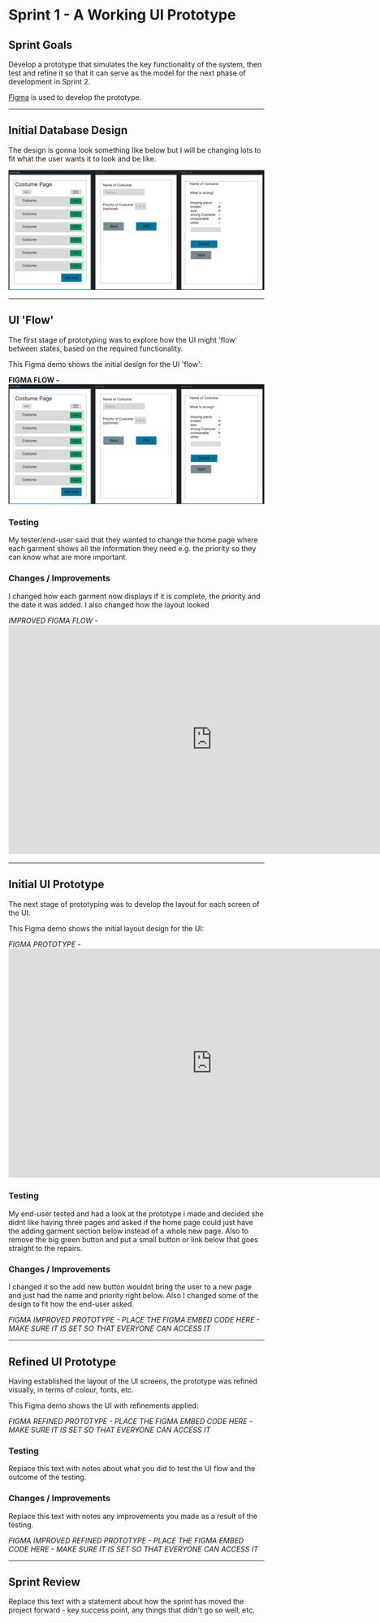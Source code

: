 # Sprint 1 - A Working UI Prototype


## Sprint Goals

Develop a prototype that simulates the key functionality of the system, then test and refine it so that it can serve as the model for the next phase of development in Sprint 2.

[Figma](https://www.figma.com/) is used to develop the prototype.


---

## Initial Database Design

The design is gonna look something like below but I will be changing lots to fit what the user wants it to look and be like. 

![SCREENSHOT OF DB DESIGN](screenshots/garmentNum1.png)


---

## UI 'Flow'

The first stage of prototyping was to explore how the UI might 'flow' between states, based on the required functionality.

This Figma demo shows the initial design for the UI 'flow':

**FIGMA FLOW - ![SCREENSHOT OF DB DESIGN](screenshots/garmentNum1.png)**

### Testing

My tester/end-user said that they wanted to change the home page where each garment shows all the information they need e.g. the priority so they can know what are more important.

### Changes / Improvements

I changed how each garment now displays if it is complete, the priority and the date it was added. I also changed how the layout looked

*IMPROVED FIGMA FLOW - <iframe style="border: 1px solid rgba(0, 0, 0, 0.1);" width="800" height="450" src="https://embed.figma.com/design/Nn3usXNZClJvl4RwRhtf06/Untitled?node-id=0-1&embed-host=share" allowfullscreen></iframe>*


---

## Initial UI Prototype

The next stage of prototyping was to develop the layout for each screen of the UI.

This Figma demo shows the initial layout design for the UI:

*FIGMA PROTOTYPE - <iframe style="border: 1px solid rgba(0, 0, 0, 0.1);" width="800" height="450" src="https://embed.figma.com/design/Nn3usXNZClJvl4RwRhtf06/Untitled?node-id=0-1&embed-host=share" allowfullscreen></iframe>*

### Testing

My end-user tested and had a look at the prototype i made and decided she didnt like having three pages and asked if the home page could just have the adding garment section below instead of a whole new page. Also to remove the big green button and put a small button or link below that goes straight to the repairs.

### Changes / Improvements

I changed it so the add new button wouldnt bring the user to a new page and just had the name and priority right below. Also I changed some of the design to fit how the end-user asked.

*FIGMA IMPROVED PROTOTYPE - PLACE THE FIGMA EMBED CODE HERE - MAKE SURE IT IS SET SO THAT EVERYONE CAN ACCESS IT*


---

## Refined UI Prototype

Having established the layout of the UI screens, the prototype was refined visually, in terms of colour, fonts, etc.

This Figma demo shows the UI with refinements applied:

*FIGMA REFINED PROTOTYPE - PLACE THE FIGMA EMBED CODE HERE - MAKE SURE IT IS SET SO THAT EVERYONE CAN ACCESS IT*

### Testing

Replace this text with notes about what you did to test the UI flow and the outcome of the testing.

### Changes / Improvements

Replace this text with notes any improvements you made as a result of the testing.

*FIGMA IMPROVED REFINED PROTOTYPE - PLACE THE FIGMA EMBED CODE HERE - MAKE SURE IT IS SET SO THAT EVERYONE CAN ACCESS IT*


---

## Sprint Review

Replace this text with a statement about how the sprint has moved the project forward - key success point, any things that didn't go so well, etc.

